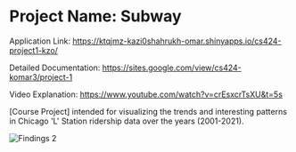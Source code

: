 # Project Name: Subway
Application Link: https://ktqjmz-kazi0shahrukh-omar.shinyapps.io/cs424-project1-kzo/

Detailed Documentation: https://sites.google.com/view/cs424-komar3/project-1

Video Explanation: https://www.youtube.com/watch?v=crEsxcrTsXU&t=5s

[Course Project] intended for visualizing the trends and interesting patterns in Chicago 'L' Station ridership data over the years (2001-2021).

![Findings 2](https://user-images.githubusercontent.com/90569118/164593804-1f14f652-9f27-4857-9ee7-9660e2c06db3.png)
